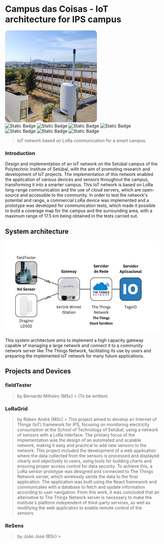 # Campus das Coisas - IoT architecture for IPS campus
<img src="images\KerlinkWirnetiStation.jpeg" alt="Gateway Kerlink Wirnet iStation" width="300" height="300" style="border-radius:10px;">
<div class="image-container">
  <img alt="Static Badge" src="https://img.shields.io/badge/LoRa-blue">
  <img alt="Static Badge" src="https://img.shields.io/badge/LoRaWAN-blue">
  <img alt="Static Badge" src="https://img.shields.io/badge/TheThingsNetwork-%232980b9%20">
  <img alt="Static Badge" src="https://img.shields.io/badge/TagoIO-%232980b9%20">
  <img alt="Static Badge" src="https://img.shields.io/badge/AppInventor-orange">
  <img alt="Static Badge" src="https://img.shields.io/badge/SmartCampus-green">
  <img alt="Static Badge" src="https://img.shields.io/badge/IoT-green">
</div>


> IoT network based on LoRa communication for a smart campus.

### Introduction

Design and implementation of an IoT network on the Setúbal campus of the Polytechnic Institute of Setúbal, with the aim of promoting research and development of IoT projects. The implementation of this network enabled the application of various devices and sensors throughout the campus, transforming it into a smarter campus. This IoT network is based on LoRa long-range communication and the use of cloud servers, which are open-source and accessible to the community. In order to test the network's potential and range, a commercial LoRa device was implemented and a prototype was developed for communication tests, which made it possible to build a coverage map for the campus and the surrounding area, with a maximum range of 17.5 km being obtained in the tests carried out.

## System architecture

<img src="images\SystemArchitectureLoRaNetwork.png" alt="System Architecture LoRa Network" height="300">

This system architecture aims to implement a high capacity gateway capable of managing a large network and connect it to a community network server like The Things Network, facilitating its use by users and preparing the implemented IoT network for many future applications.

## Projects and Devices
### fieldTester
> by Bernardo Milheiro (MSc) >
(To be written)
### LoRaGrid
> by Rúben André (MSc) >
This project aimed to develop an Internet of Things (IoT) framework for IPS, focusing on monitoring electricity consumption at the School of Technology of Setúbal, using a network of sensors with a LoRa interface. The primary focus of the implementation was the design of an automated and scalable network, making it easy and practical to add new sensors to the network. This project included the development of a web application where the data collected from the sensors is processed and displayed clearly and objectively to users, using tools for building charts and ensuring proper access control for data security. To achieve this, a LoRa sensor prototype was designed and connected to The Things Network server, which wirelessly sends the data to the final application. The application was built using the React framework and communicates with a database to fetch and update information according to user navigation. From this work, it was concluded that an alternative to The Things Network server is necessary to make the institute's platform independent of third-party services, as well as modifying the web application to enable remote control of the sensors.
### ReSens
> by João José (BSc) >

